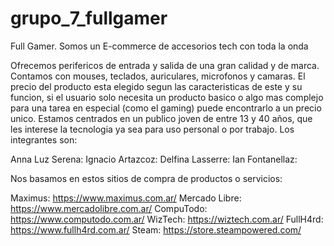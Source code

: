 # grupo_7_fullgamer
Full Gamer.
Somos un E-commerce de accesorios tech con toda la onda

Ofrecemos perifericos de entrada y salida de una gran calidad y de marca. Contamos con mouses, teclados, auriculares, microfonos y camaras. El precio del producto esta elegido segun las caracteristicas de este y su funcion, si el usuario solo necesita un producto basico o algo mas complejo para una tarea en especial (como el gaming) puede encontrarlo a un precio unico.
Estamos centrados en un publico joven de entre 13 y 40 años, que les interese la tecnologia ya sea para uso personal o por trabajo.
Los integrantes son:

Anna Luz Serena:
Ignacio Artazcoz:
Delfina Lasserre:
Ian Fontanellaz:

Nos basamos en estos sitios de compra de productos o servicios:

Maximus: https://www.maximus.com.ar/
Mercado Libre: https://www.mercadolibre.com.ar/
CompuTodo: https://www.computodo.com.ar/
WizTech: https://wiztech.com.ar/
FullH4rd: https://www.fullh4rd.com.ar/
Steam: https://store.steampowered.com/
